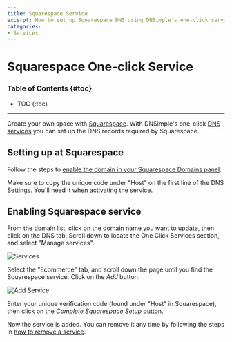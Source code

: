 ```yaml
---
title: Squarespace Service
excerpt: How to set up Squarespace DNS using DNSimple's one-click service.
categories:
- Services
---
```


# Squarespace One-click Service

### Table of Contents {#toc}

* TOC
{:toc}

---

Create your own space with [Squarespace](http://www.squarespace.com). With DNSimple's one-click [DNS services](/categories/services/) you can set up the DNS records required by Squarespace.


## Setting up at Squarespace

Follow the steps to [enable the domain in your Squarespace Domains panel](https://support.squarespace.com/hc/en-us/articles/205812378).

<info>
Make sure to copy the unique code under "Host" on the first line of the DNS Settings. You'll need it when activating the service.
</info>


## Enabling Squarespace service

From the domain list, click on the domain name you want to update, then click on the DNS tab. Scroll down to locate the One Click Services section, and select "Manage services".

![Services](/files/services-dns-page-add.png)

Select the "Ecommerce" tab, and scroll down the page until you find the Squarespace service. Click on the *Add* button.

![Add Service](/files/services-squarespace.png)

Enter your unique verification code (found under "Host" in Squarespace), then click on the *Complete Squarespace Setup* button.

Now the service is added. You can remove it any time by following the steps in [how to remove a service](/articles/services/#removing-services).
